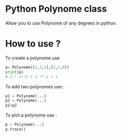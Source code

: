# Python Polynome class
Allow you to use Polynome of any degrees in python.

# How to use ? 
To create a polynome use 
```python
p= Polynome([1,2,1],[2,1,0])
print(p)
# 1 * x**2 + 2 ** x + 1
```
To add two polynomes use : 
```python
p1 = Polynome(...)
p2 = Polynome(...)
p1+p2
```
To plot a polynome use :
```python
p = Polynome(...)
p.trace()
```
